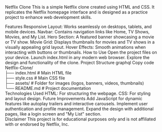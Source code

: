 Netflix Clone
This is a simple Netflix clone created using HTML and CSS. It replicates the Netflix homepage interface and is designed as a practice project to enhance web development skills.

Features
Responsive Layout: Works seamlessly on desktops, tablets, and mobile devices.
Navbar: Contains navigation links like Home, TV Shows, Movies, and My List.
Hero Section: A featured banner showcasing a movie or TV show.
Movie Grid: Displays thumbnails for movies and TV shows in a visually appealing grid layout.
Hover Effects: Smooth animations when interacting with buttons or thumbnails.
How to Use
Open the project files on your device.
Launch index.html in any modern web browser.
Explore the design and functionality of the clone.
Project Structure
graphql
Copy code
Netflix-Clone/  
├── index.html     # Main HTML file  
├── style.css      # Main CSS file  
├── assets/      # Folder for images (logos, banners, videos, thumbnails)  
└── README.md      # Project documentation  
Technologies Used
HTML: For structuring the webpage.
CSS: For styling and layout design.
Future Improvements
Add JavaScript for dynamic features like autoplay trailers and interactive carousels.
Implement user authentication and profile management.
Expand the design with additional pages, like a login screen and "My List" section.  
Disclaimer
This project is for educational purposes only and is not affiliated with or endorsed by Netflix, Inc.
